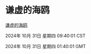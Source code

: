 # 谦虚的海鸥
[谦虚的海鸥](http://219.139.197.74:56308/qxdho/course/base/hotlink/index.php)

2024年 10月 31日 星期四 09:40:01 CST

2024年 10月 31日 星期四 01:40:01 GMT
